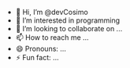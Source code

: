 - 👋 Hi, I’m @devCosimo
- 👀 I’m interested in programming
- 💞️ I’m looking to collaborate on ...
- 📫 How to reach me ...
- 😄 Pronouns: ...
- ⚡ Fun fact: ...

<!---
devCosimo/devCosimo is a ✨ special ✨ repository because its `README.md` (this file) appears on your GitHub profile.
You can click the Preview link to take a look at your changes.
--->
